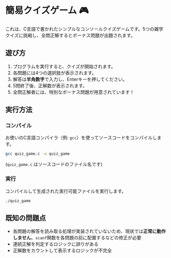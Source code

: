 # 簡易クイズゲーム 🎮

これは、C言語で書かれたシンプルなコンソールクイズゲームです。5つの雑学クイズに挑戦し、全問正解するとボーナス問題が出題されます。

## 遊び方

1.  プログラムを実行すると、クイズが開始されます。
2.  各問題には4つの選択肢が表示されます。
3.  解答は**半角数字**で入力し、Enterキーを押してください。
4.  5問終了後、正解数が表示されます。
5.  全問正解者には、特別なボーナス問題が用意されています！

## 実行方法

### コンパイル

お使いのC言語コンパイラ（例: `gcc`）を使ってソースコードをコンパイルします。

```bash
gcc quiz_game.c -o quiz_game
```

(`quiz_game.c` はソースコードのファイル名です)

### 実行

コンパイルして生成された実行可能ファイルを実行します。

```bash
./quiz_game
```

## 既知の問題点

- 各問題の解答を読み取る処理が実装されていないため、現状では**正常に動作しません**。`scanf`関数を各問題の前に配置するなどの修正が必要
- 連続正解を判定するロジックに誤りがある
- 正解数をカウントして表示するロジックが不完全
